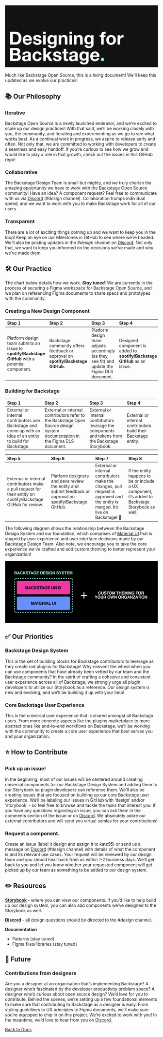 ![header](designheader.png)

Much like Backstage Open Source, this is a *living* document! We'll keep this updated as we evolve our practices!

## 📚 Our Philosophy

### Iterative
Backstage Open Source is a newly launched endeavor, and we’re excited to scale up our design practices! With that said, we’ll be working closely with you, the community, and iterating and experimenting as we go to see what works best. As a continual work in progress, we aspire to release early and often. Not only that, we are committed to working with developers to create a seamless and easy handoff. If you’re curious to see how we grow and would like to play a role in that growth, check out the issues in this GitHub repo! 


### Collaborative
The Backstage Design Team is small but mighty, and we truly cherish the amazing opportunity we have to work with the Backstage Open Source community! Have an idea? A component request? Feel free to communicate with us via [Discord](https://discord.gg/EBHEGzX) (*#design* channel). Collaboration trumps individual speed, and we want to work with you to make Backstage work for all of our users. 


### Transparent
There are a lot of exciting things coming up and we want to keep you in the loop! Keep an eye on our Milestones in GitHub to see where we’re headed. We’ll also be posting updates in the *#design* channel on [Discord](https://discord.gg/EBHEGzX). Not only that, we want to keep you informed on the decisions we’ve made and why we’ve made them. 


## 🛠 Our Practice
The chart below details how we work. ***Stay tuned***: We are currently in the process of securing a Figma workspace for Backstage Open Source, and we plan on referencing Figma documents to share specs and prototypes with the community.

### Creating a New Design Component
|  Step 1 |  Step 2 | Step 3  |  Step 4 |  Step 5 | Step 6  |
|:---|:---|:---|:---|:---|:---|
|  Platform design team submits an issue to **spotify/Backstage GitHub** with a potential component. |  Backstage community offers feedback or approval on **spotify/Backstage GitHub**. |  Platform design team adjusts accordingly (as they see fit) and update the Figma DLS document. |  Designed component is added to **spotify/Backstage GitHub** as an issue. |  External or internal Backstage open source contributors build the component. |  External or internal contributors add the component to the **Backstage Storybook**. 🎉 |


### Building for Backstage
|  Step 1 |  Step 2 |  Step 3 | Step 4  | 
|:---|:---|:---|:---|
|  External or internal contributors use Backstage and come up with an idea of an entity to build for Backstage. |External or internal contributors refer to the Backstage Open Source design system documentation in the Figma DLS document.   | External or internal contributors leverage the components and tokens from the Backstage Storybook.  | External or internal contributors build their Backstage entity. | 

| Step 5  | Step 6  |  Step 7 | Step 8  |
|:---|:---|:---|:---|
| External or internal contributors make a pull request for their entity on spotify/Backstage GitHub for review.  |  Platform designers and devs review the entity and submit feedback or approval on spotify/Backstage GitHub. | External or internal contributors make the changes, pull request is approved and the entity is merged. It’s live on Backstage! 🎉  | If the entity happens to be or include a UX component, it’s added to Backstage Storybook as well.  |


The following diagram shows the relationship between the Backstage Design System and our foundation, which comprises of [Material UI](https://material-ui.com/) that is shaped by user experience and user interface decisions made by our Backstage Design Team. Also note, we encourage you to take the core experience we’ve crafted and add custom theming to better represent your organization! 

![dls](DLS.png)


## ✅ Our Priorities
### Backstage Design System
This is the set of building blocks for Backstage contributors to leverage as they create rad plugins for Backstage! Why reinvent the wheel when you can use components that have already been vetted by our team and the Backstage community? In the spirit of crafting a cohesive and consistent user experience across all of Backstage, we strongly urge all plugin developers to utilize our Storybook as a reference. Our design system is new and evolving, and we’ll be building it up with your help! 
### Core Backstage User Experience
This is the universal user experience that is shared amongst all Backstage users. From more concrete aspects like the plugins marketplace to more abstract ones like end-to-end workflows on Backstage, we’ll be working with the community to create a core user experience that best serves you and your organization. 

## ⭐️ How to Contribute
### Pick up an issue! 
In the beginning, most of our issues will be centered around creating universal components for our Backstage Design System and adding them to our Storybook so plugin developers can reference them. We’ll also be creating issues that are focused on building up our core Backstage user experience. We’ll be labeling our issues in GitHub with ‘design’ and/or ‘storybook’ - so feel free to browse and tackle the tasks that interest you. If you have any questions regarding an issue, you can ask them in the comments section of the issue or on [Discord](https://discord.gg/EBHEGzX). We absolutely adore our external contributors and will send you virtual semlas  for your contributions!

### Request a component.
Create an issue (label it design and assign it to katz95) or send us a message on [Discord](https://discord.gg/EBHEGzX) (*#design* channel) with details of what the component is and its relevant use cases. Your request will be reviewed by our design team and you should hear back from us within 1-2 business days. We’ll get back to you and let you know whether your requested component will get picked up by our team as something to be added to our design system.

## ✏️ Resources
**[Storybook](http://storybook.backstage.io/)** - where you can view our components. If you’d like to help build up our design system, you can also add components we’ve designed to the Storybook as well.

**[Discord](https://discord.gg/EBHEGzX)** - all design questions should be directed to the *#design* channel.

**Documentation**
- Patterns (stay tuned)
- Figma files/libraries (stay tuned)

## 🔮 Future
### Contributions from designers
Are you a designer at an organisation that’s implementing Backstage? A designer who’s fascinated by the developer productivity problem space? A designer who’s curious about open source design? We’d love for you to contribute. Behind the scenes, we’re setting up a few foundational elements to make sure that contributing to Backstage as a designer is easy. From styling guidelines to UX principles to Figma documents, we’ll make sure you’re equipped to chip in on this project. We’re excited to work with you! In the meantime, we’d love to hear from you on [Discord](https://discord.gg/EBHEGzX).


[Back to Docs](../README.md)
